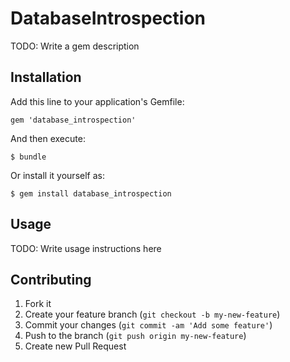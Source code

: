 # DatabaseIntrospection

TODO: Write a gem description

## Installation

Add this line to your application's Gemfile:

    gem 'database_introspection'

And then execute:

    $ bundle

Or install it yourself as:

    $ gem install database_introspection

## Usage

TODO: Write usage instructions here

## Contributing

1. Fork it
2. Create your feature branch (`git checkout -b my-new-feature`)
3. Commit your changes (`git commit -am 'Add some feature'`)
4. Push to the branch (`git push origin my-new-feature`)
5. Create new Pull Request
